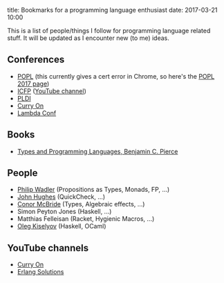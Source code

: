 title: Bookmarks for a programming language enthusiast
date: 2017-03-21 10:00

This is a list of people/things I follow for programming language related stuff.
It will be updated as I encounter new (to me) ideas.

## Conferences

- [POPL](https://www.sigplan.org/Conferences/POPL/) (this currently gives a cert error in Chrome, so here's the [POPL 2017 page](http://conf.researchr.org/home/POPL-2017))
- [ICFP](http://icfpconference.org/) ([YouTube channel](https://www.youtube.com/channel/UCwRL68qZFfub1Ep1EScfmBw))
- [PLDI](http://www.sigplan.org/Conferences/PLDI/)
- [Curry On](http://www.curry-on.org/)
- [Lambda Conf](http://lambdaconf.us/)

## Books

- [Types and Programming Languages, Benjamin C. Pierce](http://robotics.upenn.edu/~bcpierce/tapl/)

## People

- [Philip Wadler](http://homepages.inf.ed.ac.uk/wadler/) (Propositions as Types, Monads, FP, ...)
- [John Hughes](http://www.cse.chalmers.se/~rjmh/) (QuickCheck, ...)
- [Conor McBride](strictlypositive.org) (Types, Algebraic effects, ...)
- Simon Peyton Jones (Haskell, ...)
- Matthias Felleisan (Racket, Hygienic Macros, ...)
- [Oleg Kiselyov](okmij.org/ftp/) (Haskell, OCaml)

## YouTube channels

- [Curry On](https://www.youtube.com/channel/UC-WICcSW1k3HsScuXxDrp0w)
- [Erlang Solutions](https://www.youtube.com/channel/UCKrD_GYN3iDpG_uMmADPzJQ)
